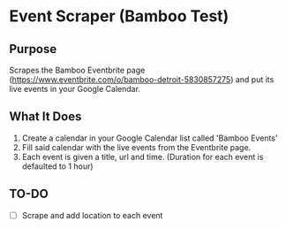 # Event Scraper (Bamboo Test)

## Purpose
Scrapes the Bamboo Eventbrite page (https://www.eventbrite.com/o/bamboo-detroit-5830857275) and put its live events in your Google Calendar.

## What It Does
1. Create a calendar in your Google Calendar list called 'Bamboo Events'
2. Fill said calendar with the live events from the Eventbrite page.
3. Each event is given a title, url and time. (Duration for each event is defaulted to 1 hour)

## TO-DO
- [ ] Scrape and add location to each event
